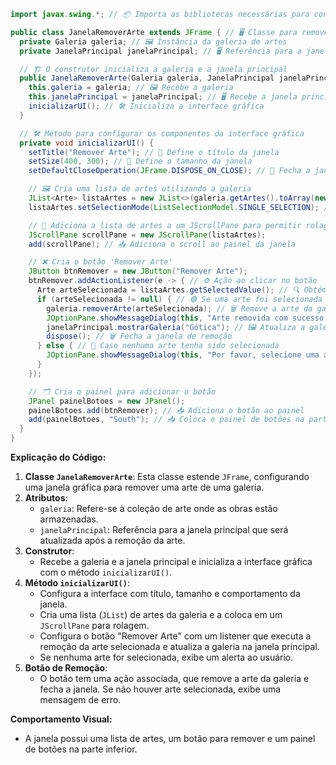 ```java
import javax.swing.*; // 📦 Importa as bibliotecas necessárias para construir a interface gráfica

public class JanelaRemoverArte extends JFrame { // 🖥️ Classe para remover uma arte da galeria
  private Galeria galeria; // 🖼️ Instância da galeria de artes
  private JanelaPrincipal janelaPrincipal; // 🖥️ Referência para a janela principal

  // 🏗️ O construtor inicializa a galeria e a janela principal
  public JanelaRemoverArte(Galeria galeria, JanelaPrincipal janelaPrincipal) {
    this.galeria = galeria; // 🖼️ Recebe a galeria
    this.janelaPrincipal = janelaPrincipal; // 🖥️ Recebe a janela principal
    inicializarUI(); // 🛠️ Inicializa a interface gráfica
  }

  // 🛠️ Método para configurar os componentes da interface gráfica
  private void inicializarUI() {
    setTitle("Remover Arte"); // 📑 Define o título da janela
    setSize(400, 300); // 📏 Define o tamanho da janela
    setDefaultCloseOperation(JFrame.DISPOSE_ON_CLOSE); // 🛑 Fecha a janela ao clicar no 'X'

    // 🖼️ Cria uma lista de artes utilizando a galeria
    JList<Arte> listaArtes = new JList<>(galeria.getArtes().toArray(new Arte[0]));
    listaArtes.setSelectionMode(ListSelectionModel.SINGLE_SELECTION); // 🖱️ Permite selecionar apenas uma arte

    // 📜 Adiciona a lista de artes a um JScrollPane para permitir rolagem
    JScrollPane scrollPane = new JScrollPane(listaArtes);
    add(scrollPane); // 📥 Adiciona o scroll ao painel da janela

    // ❌ Cria o botão 'Remover Arte'
    JButton btnRemover = new JButton("Remover Arte");
    btnRemover.addActionListener(e -> { // ⚙️ Ação ao clicar no botão
      Arte arteSelecionada = listaArtes.getSelectedValue(); // 🔍 Obtém a arte selecionada
      if (arteSelecionada != null) { // 🟢 Se uma arte foi selecionada
        galeria.removerArte(arteSelecionada); // 🗑️ Remove a arte da galeria
        JOptionPane.showMessageDialog(this, "Arte removida com sucesso!"); // 📝 Exibe mensagem de sucesso
        janelaPrincipal.mostrarGaleria("Gótica"); // 🖼️ Atualiza a galeria na janela principal
        dispose(); // 🗑️ Fecha a janela de remoção
      } else { // 🛑 Caso nenhuma arte tenha sido selecionada
        JOptionPane.showMessageDialog(this, "Por favor, selecione uma arte para remover.", "Erro", JOptionPane.ERROR_MESSAGE); // ⚠️ Exibe um alerta
      }
    });

    // 🗂️ Cria o painel para adicionar o botão
    JPanel painelBotoes = new JPanel();
    painelBotoes.add(btnRemover); // 📥 Adiciona o botão ao painel
    add(painelBotoes, "South"); // 📥 Coloca o painel de botões na parte inferior da janela
  }
}
```

**Explicação do Código:**

1. **Classe `JanelaRemoverArte`**: Esta classe estende `JFrame`, configurando uma janela gráfica para remover uma arte de uma galeria.
2. **Atributos**:
   - `galeria`: Refere-se à coleção de arte onde as obras estão armazenadas.
   - `janelaPrincipal`: Referência para a janela principal que será atualizada após a remoção da arte.
3. **Construtor**:
   - Recebe a galeria e a janela principal e inicializa a interface gráfica com o método `inicializarUI()`.
4. **Método `inicializarUI()`**:
   - Configura a interface com título, tamanho e comportamento da janela.
   - Cria uma lista (`JList`) de artes da galeria e a coloca em um `JScrollPane` para rolagem.
   - Configura o botão "Remover Arte" com um listener que executa a remoção da arte selecionada e atualiza a galeria na janela principal.
   - Se nenhuma arte for selecionada, exibe um alerta ao usuário.
5. **Botão de Remoção**:
   - O botão tem uma ação associada, que remove a arte da galeria e fecha a janela. Se não houver arte selecionada, exibe uma mensagem de erro.

**Comportamento Visual:**
- A janela possui uma lista de artes, um botão para remover e um painel de botões na parte inferior.
